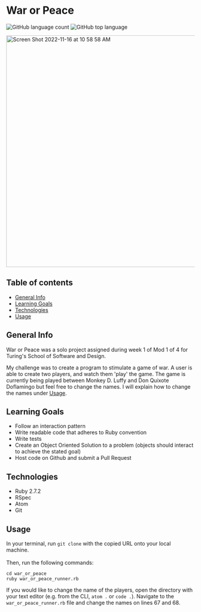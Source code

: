 # War or Peace
![GitHub language count](https://img.shields.io/github/languages/count/naomiyocum/war_or_peace)
![GitHub top language](https://img.shields.io/github/languages/top/naomiyocum/war_or_peace?color=yellow)

<img width="619" alt="Screen Shot 2022-11-16 at 10 58 58 AM" src="https://user-images.githubusercontent.com/102825498/202257540-0707c7c4-44bc-4ce0-a985-932cfa80fa14.png">

## Table of contents
* [General Info](#general-info)
* [Learning Goals](#learning-goals)
* [Technologies](#technologies)
* [Usage](#usage)

## General Info
War or Peace was a solo project assigned during week 1 of Mod 1 of 4 for Turing's School of Software and Design.

My challenge was to create a program to stimulate a game of war. A user is able to create two players, and watch them 'play' the game. The game is currently being played between Monkey D. Luffy and Don Quixote Doflamingo but feel free to change the names. I will explain how to change the names under [Usage](#usage).

## Learning Goals
* Follow an interaction pattern
* Write readable code that adheres to Ruby convention
* Write tests
* Create an Object Oriented Solution to a problem (objects should interact to achieve the stated goal)
* Host code on Github and submit a Pull Request

## Technologies
* Ruby 2.7.2
* RSpec
* Atom
* Git

## Usage
In your terminal, run `git clone` with the copied URL onto your local machine.<br><br>
Then, run the following commands:
```
cd war_or_peace
ruby war_or_peace_runner.rb
```
If you would like to change the name of the players, open the directory with your text editor (e.g. from the CLI, `atom .` or `code .`). Navigate to the `war_or_peace_runner.rb` file and change the names on lines 67 and 68.
